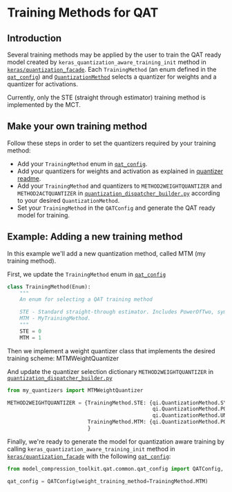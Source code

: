 # Training Methods for QAT

## Introduction

Several training methods may be applied by the user to train the QAT ready model
created by `keras_quantization_aware_training_init` method in [`keras/quantization_facade`](./model_compression_toolkit/qat/keras/quantization_facade.py).
Each `TrainingMethod` (an enum defined in the [`qat_config`](./model_compression_toolkit/qat/common/qat_config.py)) 
and [`QuantizationMethod`](./model_compression_toolkit/core/common/target_platform/op_quantization_config.py)
selects a quantizer for weights and a quantizer for activations.

Currently, only the STE (straight through estimator) training method is implemented by the MCT.

## Make your own training method

Follow these steps in order to set the quantizers required by your training method:
- Add your `TrainingMethod` enum in [`qat_config`](./model_compression_toolkit/qat/common/qat_config.py).
- Add your quantizers for weights and activation as explained in [quantizer readme](./model_compression_toolkit/quantizers_infrastructure/keras).
- Add your `TrainingMethod` and quantizers to `METHOD2WEIGHTQUANTIZER` and `METHOD2ACTQUANTIZER` in [`quantization_dispatcher_builder.py`](./model_compression_toolkit/qat/keras/quantizer/quantization_dispatcher_builder.py)
according to your desired `QuantizationMethod`.  
- Set your `TrainingMethod` in the `QATConfig` and generate the QAT ready model for training. 

   
## Example: Adding a new training method

In this example we'll add a new quantization method, called MTM (my training method).

First, we update the `TrainingMethod` enum in [`qat_config`](./model_compression_toolkit/qat/common/qat_config.py)
```python
class TrainingMethod(Enum):
    """
    An enum for selecting a QAT training method

    STE - Standard straight-through estimator. Includes PowerOfTwo, symmetric & uniform quantizers
    MTM - MyTrainingMethod.
    """
    STE = 0
    MTM = 1
```

Then we implement a weight quantizer class that implements the desired training scheme: MTMWeightQuantizer

And update the quantizer selection dictionary `METHOD2WEIGHTQUANTIZER` in [`quantization_dispatcher_builder.py`](./model_compression_toolkit/qat/keras/quantizer/quantization_dispatcher_builder.py)

```python
from my_quantizers import MTMWeightQuantizer

METHOD2WEIGHTQUANTIZER = {TrainingMethod.STE: {qi.QuantizationMethod.SYMMETRIC: STEWeightQuantizer,
                                               qi.QuantizationMethod.POWER_OF_TWO: STEWeightQuantizer,
                                               qi.QuantizationMethod.UNIFORM: STEUniformWeightQuantizer},
                          TrainingMethod.MTM: {qi.QuantizationMethod.POWER_OF_TWO: MTMWeightQuantizer}
                          }
```

Finally, we're ready to generate the model for quantization aware training
by calling `keras_quantization_aware_training_init` method in [`keras/quantization_facade`](./model_compression_toolkit/qat/keras/quantization_facade.py)
with the following [`qat_config`](./model_compression_toolkit/qat/common/qat_config.py):

```python
from model_compression_toolkit.qat.common.qat_config import QATConfig, TrainingMethod

qat_config = QATConfig(weight_training_method=TrainingMethod.MTM)
```

